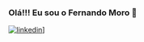 
### Olá!!! Eu sou o Fernando Moro 👋

[![linkedin](https://img.shields.io/badge/LinkedIn-0077B5?style=for-the-badge&logo=linkedin&logoColor=white)](www.linkedin.com/in/fernando-moro-660135167)]
